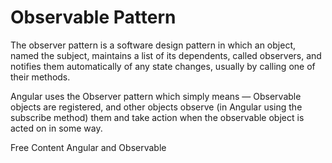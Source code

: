 # Observable Pattern

The observer pattern is a software design pattern in which an object, named the subject, maintains a list of its dependents, called observers, and notifies them automatically of any state changes, usually by calling one of their methods.

Angular uses the Observer pattern which simply means — Observable objects are registered, and other objects observe (in Angular using the subscribe method) them and take action when the observable object is acted on in some way.

<ResourceGroupTitle>Free Content</ResourceGroupTitle>
<BadgeLink badgeText='Read' colorScheme='yellow' href='https://medium.com/fuzzycloud/angular-and-observable-4bf890b2a282'>Angular and Observable</BadgeLink>